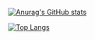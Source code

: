 
[![Anurag's GitHub stats](https://github-readme-stats.vercel.app/api?username=jorgevasquezp&show_icons=true&theme=tokyonight)](https://github.com/jorgevasquezp/github-readme-stats)

[![Top Langs](https://github-readme-stats.vercel.app/api/top-langs/?username=jorgevasquezp&hide=pug&langs_count=4&show_icons=true&theme=tokyonight)](https://github.com/jorgevasquezp/github-readme-stats)
